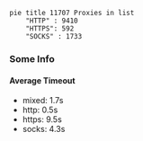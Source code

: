 
```mermaid
pie title 11707 Proxies in list
    "HTTP" : 9410
    "HTTPS": 592
    "SOCKS" : 1733
```

### Some Info
#### Average Timeout

- mixed: 1.7s
- http: 0.5s
- https: 9.5s
- socks: 4.3s